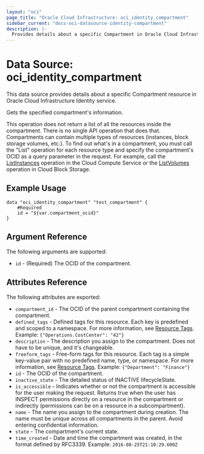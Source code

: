 ```yaml
---
layout: "oci"
page_title: "Oracle Cloud Infrastructure: oci_identity_compartment"
sidebar_current: "docs-oci-datasource-identity-compartment"
description: |-
  Provides details about a specific Compartment in Oracle Cloud Infrastructure Identity service
---
```


# Data Source: oci_identity_compartment
This data source provides details about a specific Compartment resource in Oracle Cloud Infrastructure Identity service.

Gets the specified compartment's information.

This operation does not return a list of all the resources inside the compartment. There is no single
API operation that does that. Compartments can contain multiple types of resources (instances, block
storage volumes, etc.). To find out what's in a compartment, you must call the "List" operation for
each resource type and specify the compartment's OCID as a query parameter in the request. For example,
call the [ListInstances](https://docs.cloud.oracle.com/iaas/api/#/en/iaas/20160918/Instance/ListInstances) operation in the Cloud Compute
Service or the [ListVolumes](https://docs.cloud.oracle.com/iaas/api/#/en/iaas/20160918/Volume/ListVolumes) operation in Cloud Block Storage.


## Example Usage

```hcl
data "oci_identity_compartment" "test_compartment" {
	#Required
	id = "${var.compartment_ocid}"
}
```

## Argument Reference

The following arguments are supported:

* `id` - (Required) The OCID of the compartment.


## Attributes Reference

The following attributes are exported:

* `compartment_id` - The OCID of the parent compartment containing the compartment.
* `defined_tags` - Defined tags for this resource. Each key is predefined and scoped to a namespace. For more information, see [Resource Tags](https://docs.cloud.oracle.com/iaas/Content/General/Concepts/resourcetags.htm). Example: `{"Operations.CostCenter": "42"}` 
* `description` - The description you assign to the compartment. Does not have to be unique, and it's changeable.
* `freeform_tags` - Free-form tags for this resource. Each tag is a simple key-value pair with no predefined name, type, or namespace. For more information, see [Resource Tags](https://docs.cloud.oracle.com/iaas/Content/General/Concepts/resourcetags.htm). Example: `{"Department": "Finance"}` 
* `id` - The OCID of the compartment.
* `inactive_state` - The detailed status of INACTIVE lifecycleState.
* `is_accessible` - Indicates whether or not the compartment is accessible for the user making the request. Returns true when the user has INSPECT permissions directly on a resource in the compartment or indirectly (permissions can be on a resource in a subcompartment). 
* `name` - The name you assign to the compartment during creation. The name must be unique across all compartments in the parent. Avoid entering confidential information. 
* `state` - The compartment's current state.
* `time_created` - Date and time the compartment was created, in the format defined by RFC3339.  Example: `2016-08-25T21:10:29.600Z` 


